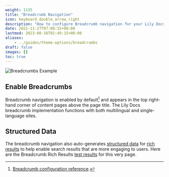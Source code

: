 ```yaml
---
weight: 1135
title: "Breadcrumb Navigation"
icon: keyboard_double_arrow_right
description: "How to configure Breadcrumb navigation for your Lily Docs site."
date: 2022-11-27T07:08:15+00:00
lastmod: 2023-08-16T02:49:15+00:00
aliases:
    - ../guides/theme-options/breadcrumbs
draft: false
images: []
toc: true
---
```


![Breadcrumbs Example](https://res.cloudinary.com/lotuslabs/image/upload/v1691774615/Lotus%20Docs/images/breadcrumbs_gf71ht.svg)

## Enable Breadcrumbs

Breadcrumb navigation is enabled by default[^1] and appears in the top right-hand corner of content pages above the page title. The Lily Docs breadcrumb implementation functions with both multilingual and single-language sites.

## Structured Data

The breadcrumb navigation also auto-generates [structured data](https://developers.google.com/search/docs/appearance/structured-data/intro-structured-data) for [rich results](https://developers.google.com/search/docs/data-types/breadcrumb) to help enable search results that are more engaging to users. Here are the Breadcrumb Rich Results [test results](https://search.google.com/test/rich-results/result?id=Di10MqNNX6Fw8oAUrqRXQA) for this very page.

[^1]: [Breadcrumb configuration reference](../../../reference/configuration/#ui-options).
